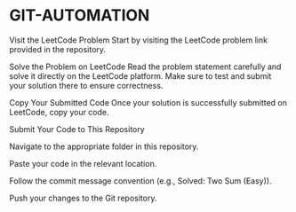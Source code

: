 # GIT-AUTOMATION
Visit the LeetCode Problem
Start by visiting the LeetCode problem link provided in the repository.

Solve the Problem on LeetCode
Read the problem statement carefully and solve it directly on the LeetCode platform.
Make sure to test and submit your solution there to ensure correctness.

Copy Your Submitted Code
Once your solution is successfully submitted on LeetCode, copy your code.

Submit Your Code to This Repository

Navigate to the appropriate folder in this repository.

Paste your code in the relevant location.

Follow the commit message convention (e.g., Solved: Two Sum (Easy)).

Push your changes to the Git repository.
